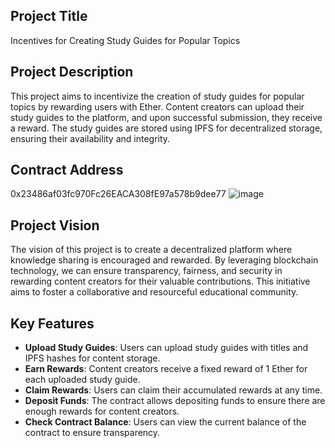 ## Project Title
Incentives for Creating Study Guides for Popular Topics

## Project Description
This project aims to incentivize the creation of study guides for popular topics by rewarding users with Ether. Content creators can upload their study guides to the platform, and upon successful submission, they receive a reward. The study guides are stored using IPFS for decentralized storage, ensuring their availability and integrity.

## Contract Address
0x23486af03fc970Fc26EACA308fE97a578b9dee77
![image](https://github.com/user-attachments/assets/43e07634-19e9-4377-b104-08c45fb5f1b0)


## Project Vision
The vision of this project is to create a decentralized platform where knowledge sharing is encouraged and rewarded. By leveraging blockchain technology, we can ensure transparency, fairness, and security in rewarding content creators for their valuable contributions. This initiative aims to foster a collaborative and resourceful educational community.

## Key Features
- **Upload Study Guides**: Users can upload study guides with titles and IPFS hashes for content storage.
- **Earn Rewards**: Content creators receive a fixed reward of 1 Ether for each uploaded study guide.
- **Claim Rewards**: Users can claim their accumulated rewards at any time.
- **Deposit Funds**: The contract allows depositing funds to ensure there are enough rewards for content creators.
- **Check Contract Balance**: Users can view the current balance of the contract to ensure transparency.

